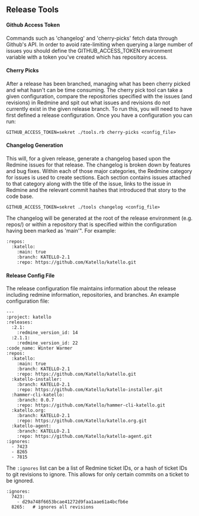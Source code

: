 ## Release Tools

#### Github Access Token

Commands such as 'changelog' and 'cherry-picks' fetch data through Github's API. In order to avoid rate-limiting when querying a large number of issues you should define the GITHUB_ACCESS_TOKEN environment variable with a token you've created which has repository access.

#### Cherry Picks

After a release has been branched, managing what has been cherry picked and what hasn't can be time consuming. The cherry pick tool can take a given configuration, compare the repositories specified with the issues (and revisions) in Redmine and spit out what issues and revisions do not currently exist in the given release branch. To run this, you will need to have first defined a release configuration. Once you have a configuration you can run:

    GITHUB_ACCESS_TOKEN=sekret ./tools.rb cherry-picks <config_file>

#### Changelog Generation

This will, for a given release, generate a changelog based upon the Redmine issues for that release. The changelog is broken down by features and bug fixes. Within each of those major categories, the Redmine category for issues is used to create sections. Each section contains issues attached to that category along with the title of the issue, links to the issue in Redmine and the relevant commit hashes that introduced that story to the code base.

    GITHUB_ACCESS_TOKEN=sekret ./tools changelog <config_file>

The changelog will be generated at the root of the release environment (e.g. repos/) or within a repository that is specified within the configuration having been marked as 'main'". For example:

    :repos:
      :katello:
        :main: true
        :branch: KATELLO-2.1
        :repo: https://github.com/Katello/katello.git
         

#### Release Config File

The release configuration file maintains information about the release including redmine information, repositories, and branches. An example configuration file:

    ---
    :project: katello
    :releases:
      :2.1:
        :redmine_version_id: 14
      :2.1.1:
        :redmine_version_id: 22
    :code_name: Winter Warmer
    :repos:
      :katello:
        :main: true
        :branch: KATELLO-2.1
        :repo: https://github.com/Katello/katello.git
      :katello-installer:
        :branch: KATELLO-2.1
        :repo: https://github.com/Katello/katello-installer.git
      :hammer-cli-katello:
        :branch: 0.0.7
        :repo: https://github.com/Katello/hammer-cli-katello.git
      :katello.org:
        :branch: KATELLO-2.1
        :repo: https://github.com/Katello/katello.org.git
      :katello-agent:
        :branch: KATELLO-2.1
        :repo: https://github.com/Katello/katello-agent.git
    :ignores:
      - 7423
      - 8265
      - 7815

The `:ignores` list can be a list of Redmine ticket IDs, or a hash of ticket IDs to git revisions to ignore. This allows for only certain commits on a ticket to be ignored.

    :ignores:
      7423:
        - d29a748f6653bcae41272d9faa1aae61a4bcfb6e
      8265:   # ignores all revisions
